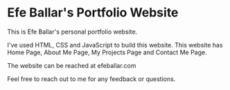 # Efe Ballar's Portfolio Website

This is Efe Ballar's personal portfolio website.


I've used HTML, CSS and JavaScript to build this website.
This website has Home Page, About Me Page, 
My Projects Page and Contact Me Page.


The website can be reached at efeballar.com

Feel free to reach out to me for any feedback or questions.
